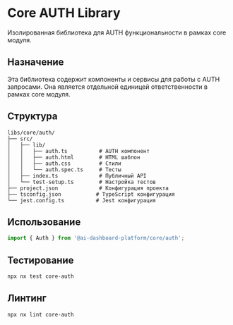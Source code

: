 # Core AUTH Library

Изолированная библиотека для AUTH функциональности в рамках core модуля.

## Назначение

Эта библиотека содержит компоненты и сервисы для работы с AUTH запросами. Она является отдельной единицей ответственности в рамках core модуля.

## Структура

```
libs/core/auth/
├── src/
│   ├── lib/
│   │   ├── auth.ts          # AUTH компонент
│   │   ├── auth.html        # HTML шаблон
│   │   ├── auth.css         # Стили
│   │   └── auth.spec.ts     # Тесты
│   ├── index.ts             # Публичный API
│   └── test-setup.ts        # Настройка тестов
├── project.json             # Конфигурация проекта
├── tsconfig.json           # TypeScript конфигурация
└── jest.config.ts          # Jest конфигурация
```

## Использование

```typescript
import { Auth } from '@ai-dashboard-platform/core/auth';
```

## Тестирование

```bash
npx nx test core-auth
```

## Линтинг

```bash
npx nx lint core-auth
``` 
